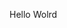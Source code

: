 Hello Wolrd








































































































































































































































































































































































































































































































































































































































































































































































































































































































































































































































































































































































